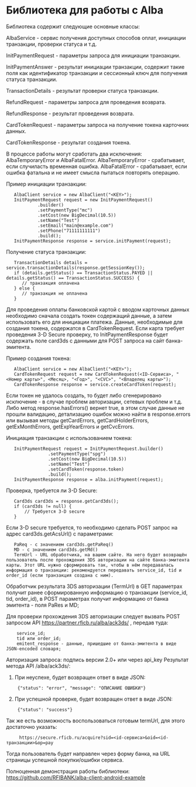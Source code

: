 Библиотека для работы c Alba
=============

Библиотека содержит следующие основные классы:

AlbaService - сервис получения доступных способов оплат, инициации транзакции, проверки статуса и т.д.

InitPaymentRequest - параметры запроса для инициации транзакции.

InitPaymentAnswer - результат инициации транзакции, содержит такие поля как идентификатор транзакции и сессионный ключ для получения статуса транзакции.

TransactionDetails - результат проверки статуса транзакции.

RefundRequest - параметры запроса для проведения возврата.

RefundResponse - результат проведения возврата.

CardTokenRequest - параметры запроса на получение токена карточних данных.

CardTokenResponse - результат создания токена.

В процессе работы могут сработать два исключения: AlbaTemporaryError и AlbaFatalError.
AlbaTemporaryError - срабатывает, если случиласть временная ошибка.
AlbaFatalError - срабатывает, если ошибка фатальна и не имеет смысла пытаться повторять операцию.


Пример инициации транзакции:

       AlbaClient service = new AlbaClient("<KEY>");
       InitPaymentRequest request = new InitPaymentRequest()
                .builder()
                .setPaymentType("mc")
                .setCost(new BigDecimal(10.5))
                .setName("Test")
                .setEmail("main@example.com")
                .setPhone("71111111111")
                .build();
       InitPaymentResponse response = service.initPayment(request);

Получение статуса транзакции:

       TransactionDetails details = service.transactionDetails(response.getSessionKey());
       if (details.getStatus() == TransactionStatus.PAYED || details.getStatus() == TransactionStatus.SUCCESS) {
          // транзакция оплачена
       } else {
          // транзакция не оплачена
       }

Для проведения оплаты банковской картой с вводом карточных данных необходимо сначала создать токен содержащий данные,
а затем использовать его для инициации платежа. Данные, необходимые для создания токена, содержатся в CardTokenRequest.
Если карта требует проведения 3-D Secure проверку, то InitPaymentResponse будет содержать поле card3ds с данными
для POST запроса на сайт банка-эмитента.

Пример создания токена:

       AlbaClient service = new AlbaClient("<KEY>");
       CardTokenRequest request = new CardTokenRequest(<ID-Сервиса>, "<Номер карты>", <Месяц>, "<Год>", "<CVC>", "<Владелец карты>");
       CardTokenResponse response = service.createCardToken(request);

Если токен не удалось создать, то будет либо сгенерировано исключение - в случае проблем авторизации, сетевых проблем и т.д.
Либо метод response.hasErrors() вернет true, в этом случае данные не прошли валидацию,
детализацию ошибок можно найти в response.errors
или вызывая методы getCardErrors, getCardHolderErrors, getExMonthErrors, getExpYearErrors и getCvcErrors.


Инициация транзакции с использованием токена:

       InitPaymentRequest request = InitPaymentRequest.builder()
                    .setPaymentType("spg")
                    .setCost(new BigDecimal(10.5))
                    .setName("Test")
                    .setCardToken(response.token)
                    .build();
       InitPaymentResponse response = alba.initPayment(request);

Проверка, требуется ли 3-D Secure:

       Card3ds card3ds = response.getCard3ds();
       if (card3ds != null) {
           // Требуется 3-D secure
       }

Если 3-D secure требуется, то необходимо сделать POST запрос на адрес card3ds.getAcsUrl()
с параметрами:

       PaReq - с значением card3ds.getPaReq()
       MD - с значением card3ds.getMd()
       TermUrl - URL обработчика, на вашем сайте. На него будет возвращён пользователь после прохождения 3DS авторизации на сайте банка-эмитента карты. Этот URL нужно сформировать так, чтобы в нём передавалась информация о транзакции: рекомендуется передавать service_id, tid и order_id (если транзакция создана с ним).

Обработчик результата 3DS авторизации (TermUrl) в GET параметрах получит ранее сформированную информацию о транзакции (service_id, tid, order_id), в POST параметрах получит информацию от банка эмитента - поля PaRes и MD;

Для проверки прохождения 3DS авторизации следует вызвать POST запросом API https://partner.rficb.ru/alba/ack3ds/ , передав туда:

        service_id;
        tid или order_id;
        emitent_response - данные, пришедшие от банка-эмитента в виде JSON-encoded словаря;

Авторизация запроса: подпись версии 2.0+ или через api_key
Результат метода API /alba/ack3ds/:

1. При неуспехе, будет возвращен ответ в виде JSON:

        {"status": "error", "message": "ОПИСАНИЕ ОШИБКИ"}

2. При успешной проверке, будет возвращен ответ в виде JSON:

        {"status": "success"}


Так же есть возможность воспользоваться готовым termUrl, для этого достаточно указать:

         https://secure.rficb.ru/acquire?sid=<id-сервиса>&oid=<id-транзакции>&op=pay

Тогда пользователь будет направлен через форму банка, на URL страницы успешной покупки/ошибки сервиса.

Полноценная демонстрация работы библиотеки: https://github.com/RFIBANK/alba-client-android-example
